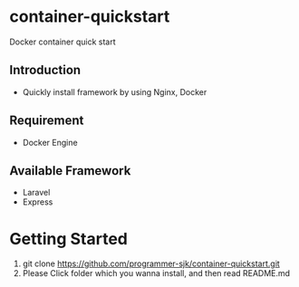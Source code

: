 # container-quickstart
Docker container quick start

## Introduction
* Quickly install framework by using Nginx, Docker

## Requirement
* Docker Engine

## Available Framework
* Laravel
* Express

# Getting Started
1. git clone https://github.com/programmer-sjk/container-quickstart.git
2. Please Click folder which you wanna install, and then read README.md
